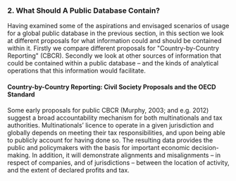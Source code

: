 ### 2. What Should A Public Database Contain?

Having examined some of the aspirations and envisaged scenarios of usage for a global public database in the previous section, in this section we look at different proposals for what information could and should be contained within it. Firstly we compare different proposals for "Country-by-Country Reporting" (CBCR). Secondly we look at other sources of information that could be contained within a public database – and the kinds of analytical operations that this information would facilitate.

#### Country-by-Country Reporting: Civil Society Proposals and the OECD Standard

Some early proposals for public CBCR (Murphy, 2003; and e.g. 2012) suggest a broad accountability mechanism for both multinationals and tax authorities. Multinationals’ licence to operate in a given jurisdiction and globally depends on meeting their tax responsibilities, and upon being able to publicly account for having done so. The resulting data provides the public and policymakers with the basis for important economic decision-making. In addition, it will demonstrate alignments and misalignments – in respect of companies, and of jurisdictions – between the location of activity, and the extent of declared profits and tax.
